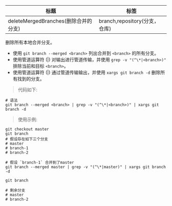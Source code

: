 | 标题                                 | 标签                          |
| ------------------------------------ | ----------------------------- |
| deleteMergedBranches(删除合并的分支) | branch,repository(分支，仓库) |

删除所有本地合并分支。

- 使用 `git branch --merged <branch>` 列出合并到 `<branch>` 的所有分支。
- 使用管道运算符 (|) 对输出进行管道传输，并使用 `grep -v "(^\*|<branch>)"` 排除当前和目标 `<branch>`。
- 使用管道运算符 (|) 通过管道传输输出，并使用 `xargs git branch -d` 删除所有找到的分支。

> 代码如下:

```shell
# 语法
git branch --merged <branch> | grep -v "(^\*|<branch>)" | xargs git branch -d
```

> 使用示例:

```shell
git checkout master
git branch
# 假设存在如下三个分支
# master
# branch-1
# branch-2

# 假设 `branch-1` 合并到了master
git branch --merged master | grep -v "(^\*|master)" | xargs git branch -d

git branch

# 剩余分支
# master
# branch-2
```
